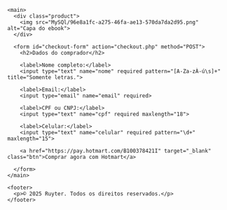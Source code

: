 <!DOCTYPE html>
<html lang="pt-BR">
<head>
  <meta charset="UTF-8">
  <meta name="viewport" content="width=device-width, initial-scale=1">
  <title>As 48 Leis do Poder</title>
  <link rel="stylesheet" href="style.css">
</head>
<body>

    <main>
      <div class="product">
        <img src="MySQl/96e8a1fc-a275-46fa-ae13-570da7da2d95.png" alt="Capa do ebook">
      </div>

      <form id="checkout-form" action="checkout.php" method="POST">
        <h2>Dados do comprador</h2>

        <label>Nome completo:</label>
        <input type="text" name="nome" required pattern="[A-Za-zÀ-ú\s]+" title="Somente letras.">

        <label>Email:</label>
        <input type="email" name="email" required>

        <label>CPF ou CNPJ:</label>
        <input type="text" name="cpf" required maxlength="18">

        <label>Celular:</label>
        <input type="text" name="celular" required pattern="\d+" maxlength="15">

        <a href="https://pay.hotmart.com/B100378421I" target="_blank" class="btn">Comprar agora com Hotmart</a>

      </form>
    </main>

    <footer>
      <p>© 2025 Ruyter. Todos os direitos reservados.</p>
    </footer>
  </div>

  <script src="script.js"></script>
</body>
</html>
